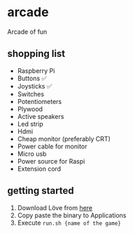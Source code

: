# arcade

Arcade of fun

## shopping list

* Raspberry Pi
* Buttons ✅
* Joysticks ✅
* Switches
* Potentiometers
* Plywood
* Active speakers
* Led strip
* Hdmi
* Cheap monitor (preferably CRT)
* Power cable for monitor
* Micro usb
* Power source for Raspi
* Extension cord

## getting started

1. Download Löve from [here](https://love2d.org/#download)
2. Copy paste the binary to Applications
3. Execute `run.sh {name of the game}`
